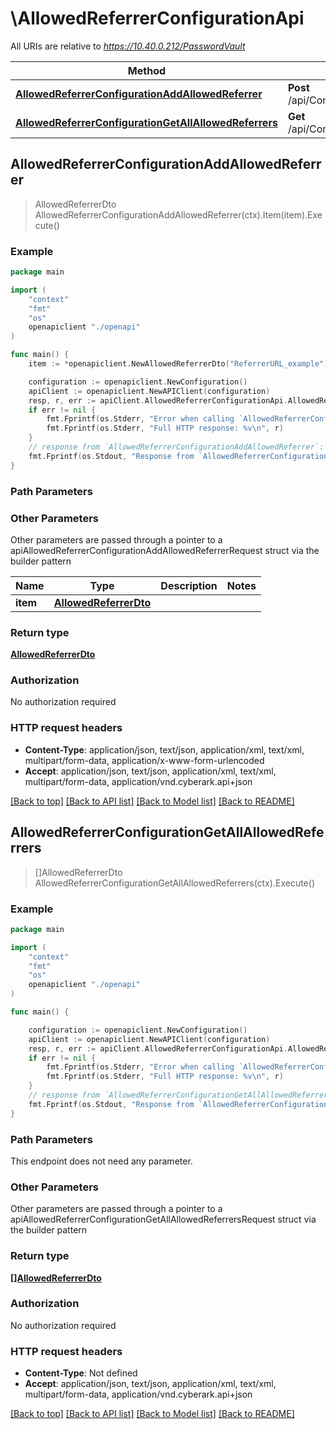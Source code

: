 # \AllowedReferrerConfigurationApi

All URIs are relative to *https://10.40.0.212/PasswordVault*

Method | HTTP request | Description
------------- | ------------- | -------------
[**AllowedReferrerConfigurationAddAllowedReferrer**](AllowedReferrerConfigurationApi.md#AllowedReferrerConfigurationAddAllowedReferrer) | **Post** /api/Configuration/AccessRestriction/AllowedReferrers | 
[**AllowedReferrerConfigurationGetAllAllowedReferrers**](AllowedReferrerConfigurationApi.md#AllowedReferrerConfigurationGetAllAllowedReferrers) | **Get** /api/Configuration/AccessRestriction/AllowedReferrers | 



## AllowedReferrerConfigurationAddAllowedReferrer

> AllowedReferrerDto AllowedReferrerConfigurationAddAllowedReferrer(ctx).Item(item).Execute()





### Example

```go
package main

import (
    "context"
    "fmt"
    "os"
    openapiclient "./openapi"
)

func main() {
    item := *openapiclient.NewAllowedReferrerDto("ReferrerURL_example") // AllowedReferrerDto | 

    configuration := openapiclient.NewConfiguration()
    apiClient := openapiclient.NewAPIClient(configuration)
    resp, r, err := apiClient.AllowedReferrerConfigurationApi.AllowedReferrerConfigurationAddAllowedReferrer(context.Background()).Item(item).Execute()
    if err != nil {
        fmt.Fprintf(os.Stderr, "Error when calling `AllowedReferrerConfigurationApi.AllowedReferrerConfigurationAddAllowedReferrer``: %v\n", err)
        fmt.Fprintf(os.Stderr, "Full HTTP response: %v\n", r)
    }
    // response from `AllowedReferrerConfigurationAddAllowedReferrer`: AllowedReferrerDto
    fmt.Fprintf(os.Stdout, "Response from `AllowedReferrerConfigurationApi.AllowedReferrerConfigurationAddAllowedReferrer`: %v\n", resp)
}
```

### Path Parameters



### Other Parameters

Other parameters are passed through a pointer to a apiAllowedReferrerConfigurationAddAllowedReferrerRequest struct via the builder pattern


Name | Type | Description  | Notes
------------- | ------------- | ------------- | -------------
 **item** | [**AllowedReferrerDto**](AllowedReferrerDto.md) |  | 

### Return type

[**AllowedReferrerDto**](AllowedReferrerDto.md)

### Authorization

No authorization required

### HTTP request headers

- **Content-Type**: application/json, text/json, application/xml, text/xml, multipart/form-data, application/x-www-form-urlencoded
- **Accept**: application/json, text/json, application/xml, text/xml, multipart/form-data, application/vnd.cyberark.api+json

[[Back to top]](#) [[Back to API list]](../README.md#documentation-for-api-endpoints)
[[Back to Model list]](../README.md#documentation-for-models)
[[Back to README]](../README.md)


## AllowedReferrerConfigurationGetAllAllowedReferrers

> []AllowedReferrerDto AllowedReferrerConfigurationGetAllAllowedReferrers(ctx).Execute()





### Example

```go
package main

import (
    "context"
    "fmt"
    "os"
    openapiclient "./openapi"
)

func main() {

    configuration := openapiclient.NewConfiguration()
    apiClient := openapiclient.NewAPIClient(configuration)
    resp, r, err := apiClient.AllowedReferrerConfigurationApi.AllowedReferrerConfigurationGetAllAllowedReferrers(context.Background()).Execute()
    if err != nil {
        fmt.Fprintf(os.Stderr, "Error when calling `AllowedReferrerConfigurationApi.AllowedReferrerConfigurationGetAllAllowedReferrers``: %v\n", err)
        fmt.Fprintf(os.Stderr, "Full HTTP response: %v\n", r)
    }
    // response from `AllowedReferrerConfigurationGetAllAllowedReferrers`: []AllowedReferrerDto
    fmt.Fprintf(os.Stdout, "Response from `AllowedReferrerConfigurationApi.AllowedReferrerConfigurationGetAllAllowedReferrers`: %v\n", resp)
}
```

### Path Parameters

This endpoint does not need any parameter.

### Other Parameters

Other parameters are passed through a pointer to a apiAllowedReferrerConfigurationGetAllAllowedReferrersRequest struct via the builder pattern


### Return type

[**[]AllowedReferrerDto**](AllowedReferrerDto.md)

### Authorization

No authorization required

### HTTP request headers

- **Content-Type**: Not defined
- **Accept**: application/json, text/json, application/xml, text/xml, multipart/form-data, application/vnd.cyberark.api+json

[[Back to top]](#) [[Back to API list]](../README.md#documentation-for-api-endpoints)
[[Back to Model list]](../README.md#documentation-for-models)
[[Back to README]](../README.md)


